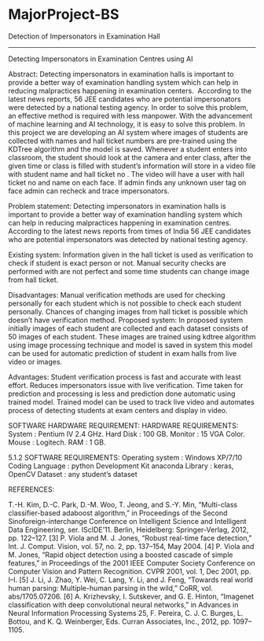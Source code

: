 # MajorProject-BS
Detection of Impersonators in Examination Hall

------------------------------------------------------------------------------------------------
Detecting Impersonators in Examination Centres using AI


Abstract:
Detecting impersonators in examination halls is important to provide a better way of examination handling system which can help in reducing malpractices happening in examination centers.  According to the latest news reports, 56 JEE candidates who are potential impersonators were detected by a national testing agency. In order to solve this problem, an effective method is required with less manpower. With the advancement of machine learning and AI technology, it is easy to solve this problem. In this project we are developing an AI system where images of students are collected with names and hall ticket numbers are pre-trained using the KDTree algorithm and the model is saved. Whenever a student enters into classroom, the student should look at the camera and enter class, after the given time or class is filled with student’s information will store in a video file with student name and hall ticket no . The video will have a user with hall ticket no and name on each face. If admin finds any unknown user tag on face admin can recheck and trace impersonators.
 

Problem statement:
Detecting impersonators in examination halls is important to provide a better way of examination handling system which can help in reducing malpractices happening in examination centres.  According to the latest news reports from times of India 56 JEE candidates who are potential impersonators was detected by national testing agency.

Existing system:
		Information given in the hall ticket is used as verification to check if student is exact person or not.  Manual security checks are performed with are not perfect and some time  students can change image from hall ticket.
     
Disadvantages:
           Manual verification methods are used for checking personally for each student which is not possible to check each student personally. 
	 Chances of changing images from hall ticket is possible which doesn’t have verification method.
Proposed system:
In proposed system initially images of each student are collected and each dataset consists of 50 images of each student. These images are trained using kdtree algorithm using image processing technique and model is saved in system this model can be used for automatic prediction of student in exam halls from live video or images.

Advantages:
Student verification process is fast and accurate with least effort. Reduces impersonators issue with live verification.
Time taken for prediction and processing is less and prediction done automatic using trained model. 
Trained model can be used to track live video and automates process of detecting students at exam centers and display in video.

 

SOFTWARE HARDWARE REQUIREMENT:
HARDWARE REQUIREMENTS: 
System		 : Pentium IV 2.4 GHz. 
Hard Disk 	 : 100 GB. 
Monitor	 : 15 VGA Color. 
Mouse		 : Logitech. 
RAM		 : 1 GB. 

5.1.2 SOFTWARE REQUIREMENTS:
Operating system 	: 	Windows XP/7/10
Coding Language	: 	python
Development Kit         	 anaconda
Library			:     keras, OpenCV
 Dataset 		:   any student’s dataset

REFERENCES:

T.-H. Kim, D.-C. Park, D.-M. Woo, T. Jeong, and S.-Y. Min, “Multi-class classifier-based adaboost algorithm,” in Proceedings of the Second Sinoforeign-interchange Conference on Intelligent Science and Intelligent Data Engineering, ser. IScIDE’11. Berlin, Heidelberg: Springer-Verlag, 2012, pp. 122–127.
[3] P. Viola and M. J. Jones, “Robust real-time face detection,” Int. J. Comput. Vision, vol. 57, no. 2, pp. 137–154, May 2004. 
[4] P. Viola and M. Jones, “Rapid object detection using a boosted cascade of simple features,” in Proceedings of the 2001 IEEE Computer Society Conference on Computer Vision and Pattern Recognition. CVPR 2001, vol. 1, Dec 2001, pp. I–I. 
[5] J. Li, J. Zhao, Y. Wei, C. Lang, Y. Li, and J. Feng, “Towards real world human parsing: Multiple-human parsing in the wild,” CoRR, vol. abs/1705.07206. 
[6] A. Krizhevsky, I. Sutskever, and G. E. Hinton, “Imagenet classification with deep convolutional neural networks,” in Advances in Neural Information Processing Systems 25, F. Pereira, C. J. C. Burges, L. Bottou, and K. Q. Weinberger, Eds. Curran Associates, Inc., 2012, pp. 1097–1105.
